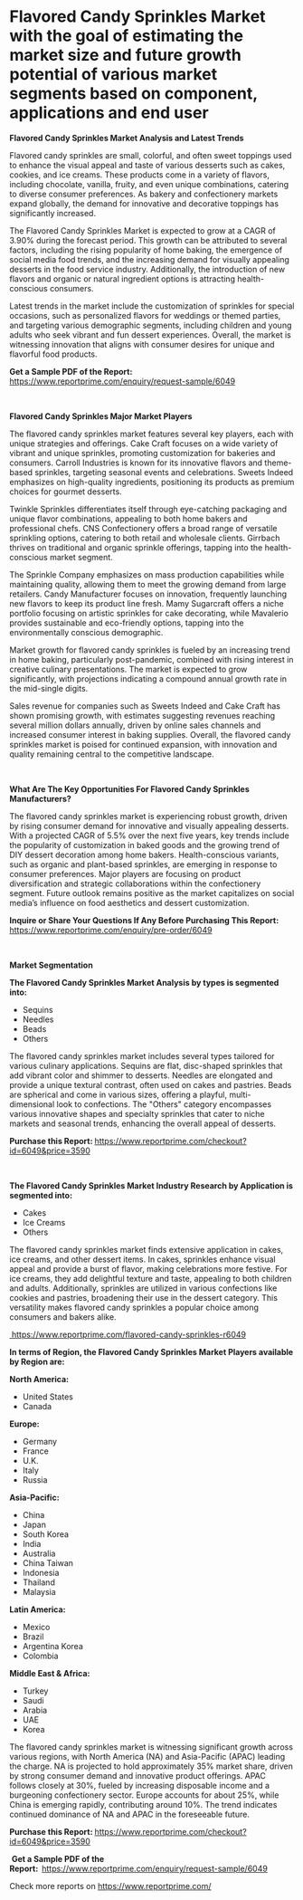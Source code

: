 <p><h1>Flavored Candy Sprinkles Market with the goal of estimating the market size and future growth potential of various market segments based on component, applications and end user</h1></p><p><strong>Flavored Candy Sprinkles Market Analysis and Latest Trends</strong></p>
<p><p>Flavored candy sprinkles are small, colorful, and often sweet toppings used to enhance the visual appeal and taste of various desserts such as cakes, cookies, and ice creams. These products come in a variety of flavors, including chocolate, vanilla, fruity, and even unique combinations, catering to diverse consumer preferences. As bakery and confectionery markets expand globally, the demand for innovative and decorative toppings has significantly increased.</p><p>The Flavored Candy Sprinkles Market is expected to grow at a CAGR of 3.90% during the forecast period. This growth can be attributed to several factors, including the rising popularity of home baking, the emergence of social media food trends, and the increasing demand for visually appealing desserts in the food service industry. Additionally, the introduction of new flavors and organic or natural ingredient options is attracting health-conscious consumers. </p><p>Latest trends in the market include the customization of sprinkles for special occasions, such as personalized flavors for weddings or themed parties, and targeting various demographic segments, including children and young adults who seek vibrant and fun dessert experiences. Overall, the market is witnessing innovation that aligns with consumer desires for unique and flavorful food products.</p></p>
<p><strong>Get a Sample PDF of the Report:&nbsp;</strong> <a href="https://www.reportprime.com/enquiry/request-sample/6049?utm_campaign=2628&utm_medium=2&utm_source=Github&utm_content=ia&utm_term=19032025&utm_id=flavored-candy-sprinkles">https://www.reportprime.com/enquiry/request-sample/6049</a></p>
<p>&nbsp;</p>
<p><strong>Flavored Candy Sprinkles Major Market Players</strong></p>
<p><p>The flavored candy sprinkles market features several key players, each with unique strategies and offerings. Cake Craft focuses on a wide variety of vibrant and unique sprinkles, promoting customization for bakeries and consumers. Carroll Industries is known for its innovative flavors and theme-based sprinkles, targeting seasonal events and celebrations. Sweets Indeed emphasizes on high-quality ingredients, positioning its products as premium choices for gourmet desserts. </p><p>Twinkle Sprinkles differentiates itself through eye-catching packaging and unique flavor combinations, appealing to both home bakers and professional chefs. CNS Confectionery offers a broad range of versatile sprinkling options, catering to both retail and wholesale clients. Girrbach thrives on traditional and organic sprinkle offerings, tapping into the health-conscious market segment. </p><p>The Sprinkle Company emphasizes on mass production capabilities while maintaining quality, allowing them to meet the growing demand from large retailers. Candy Manufacturer focuses on innovation, frequently launching new flavors to keep its product line fresh. Mamy Sugarcraft offers a niche portfolio focusing on artistic sprinkles for cake decorating, while Mavalerio provides sustainable and eco-friendly options, tapping into the environmentally conscious demographic.</p><p>Market growth for flavored candy sprinkles is fueled by an increasing trend in home baking, particularly post-pandemic, combined with rising interest in creative culinary presentations. The market is expected to grow significantly, with projections indicating a compound annual growth rate in the mid-single digits.</p><p>Sales revenue for companies such as Sweets Indeed and Cake Craft has shown promising growth, with estimates suggesting revenues reaching several million dollars annually, driven by online sales channels and increased consumer interest in baking supplies. Overall, the flavored candy sprinkles market is poised for continued expansion, with innovation and quality remaining central to the competitive landscape.</p></p>
<p>&nbsp;</p>
<p><strong>What Are The Key Opportunities For Flavored Candy Sprinkles Manufacturers?</strong></p>
<p><p>The flavored candy sprinkles market is experiencing robust growth, driven by rising consumer demand for innovative and visually appealing desserts. With a projected CAGR of 5.5% over the next five years, key trends include the popularity of customization in baked goods and the growing trend of DIY dessert decoration among home bakers. Health-conscious variants, such as organic and plant-based sprinkles, are emerging in response to consumer preferences. Major players are focusing on product diversification and strategic collaborations within the confectionery segment. Future outlook remains positive as the market capitalizes on social media’s influence on food aesthetics and dessert customization.</p></p>
<p><strong>Inquire or Share Your Questions If Any Before Purchasing This Report:</strong> <a href="https://www.reportprime.com/enquiry/pre-order/6049?utm_campaign=2628&utm_medium=2&utm_source=Github&utm_content=ia&utm_term=19032025&utm_id=flavored-candy-sprinkles">https://www.reportprime.com/enquiry/pre-order/6049</a></p>
<p>&nbsp;</p>
<p><strong>Market Segmentation</strong></p>
<p><strong>The Flavored Candy Sprinkles Market Analysis by types is segmented into:</strong></p>
<p><ul><li>Sequins</li><li>Needles</li><li>Beads</li><li>Others</li></ul></p>
<p><p>The flavored candy sprinkles market includes several types tailored for various culinary applications. Sequins are flat, disc-shaped sprinkles that add vibrant color and shimmer to desserts. Needles are elongated and provide a unique textural contrast, often used on cakes and pastries. Beads are spherical and come in various sizes, offering a playful, multi-dimensional look to confections. The "Others" category encompasses various innovative shapes and specialty sprinkles that cater to niche markets and seasonal trends, enhancing the overall appeal of desserts.</p></p>
<p><strong>Purchase this Report:&nbsp;</strong><a href="https://www.reportprime.com/checkout?id=6049&price=3590&utm_campaign=2628&utm_medium=2&utm_source=Github&utm_content=ia&utm_term=19032025&utm_id=flavored-candy-sprinkles">https://www.reportprime.com/checkout?id=6049&price=3590</a></p>
<p>&nbsp;</p>
<p><strong>The Flavored Candy Sprinkles Market Industry Research by Application is segmented into:</strong></p>
<p><ul><li>Cakes</li><li>Ice Creams</li><li>Others</li></ul></p>
<p><p>The flavored candy sprinkles market finds extensive application in cakes, ice creams, and other dessert items. In cakes, sprinkles enhance visual appeal and provide a burst of flavor, making celebrations more festive. For ice creams, they add delightful texture and taste, appealing to both children and adults. Additionally, sprinkles are utilized in various confections like cookies and pastries, broadening their use in the dessert category. This versatility makes flavored candy sprinkles a popular choice among consumers and bakers alike.</p></p>
<p><a href="https://www.reportprime.com/flavored-candy-sprinkles-r6049?utm_campaign=2628&utm_medium=2&utm_source=Github&utm_content=ia&utm_term=19032025&utm_id=flavored-candy-sprinkles">&nbsp;https://www.reportprime.com/flavored-candy-sprinkles-r6049</a></p>
<p><strong>In terms of Region, the Flavored Candy Sprinkles Market Players available by Region are:</strong></p>
<p>
    <p> <strong> North America: </strong>
        <ul>
            <li>United States</li>
            <li>Canada</li>
        </ul>
        </p> 
    <p> <strong> Europe: </strong>
        <ul>
            <li>Germany</li>
            <li>France</li>
            <li>U.K.</li>
            <li>Italy</li>
            <li>Russia</li>
        </ul>
        </p> 
    <p> <strong> Asia-Pacific: </strong>
        <ul>
            <li>China</li>
            <li>Japan</li>
            <li>South Korea</li>
            <li>India</li>
            <li>Australia</li>
            <li>China Taiwan</li>
            <li>Indonesia</li>
            <li>Thailand</li>
            <li>Malaysia</li>
        </ul>
        </p> 
    <p> <strong> Latin America: </strong>
        <ul>
            <li>Mexico</li>
            <li>Brazil</li>
            <li>Argentina Korea</li>
            <li>Colombia</li>
        </ul>
        </p> 
    <p> <strong> Middle East & Africa: </strong>
        <ul>
            <li>Turkey</li>
            <li>Saudi</li>
            <li>Arabia</li>
            <li>UAE</li>
            <li>Korea</li>
        </ul>
    </p>
    </p>
<p><p>The flavored candy sprinkles market is witnessing significant growth across various regions, with North America (NA) and Asia-Pacific (APAC) leading the charge. NA is projected to hold approximately 35% market share, driven by strong consumer demand and innovative product offerings. APAC follows closely at 30%, fueled by increasing disposable income and a burgeoning confectionery sector. Europe accounts for about 25%, while China is emerging rapidly, contributing around 10%. The trend indicates continued dominance of NA and APAC in the foreseeable future.</p></p>
<p><strong>Purchase this Report: </strong><a href="https://www.reportprime.com/checkout?id=6049&price=3590&utm_campaign=2628&utm_medium=2&utm_source=Github&utm_content=ia&utm_term=19032025&utm_id=flavored-candy-sprinkles">https://www.reportprime.com/checkout?id=6049&price=3590</a></p>
<p>&nbsp;<strong>Get a Sample PDF of the Report:&nbsp;&nbsp;</strong><a href="https://www.reportprime.com/enquiry/request-sample/6049?utm_campaign=2628&utm_medium=2&utm_source=Github&utm_content=ia&utm_term=19032025&utm_id=flavored-candy-sprinkles">https://www.reportprime.com/enquiry/request-sample/6049</a></p>
<p><strong></strong></p>
<p>Check more reports on <a href="https://www.reportprime.com/?utm_campaign=2628&utm_medium=2&utm_source=Github&utm_content=ia&utm_term=19032025&utm_id=flavored-candy-sprinkles">https://www.reportprime.com/</a></p>